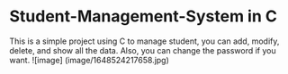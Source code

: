 # Student-Management-System in C

This is a simple project using C to manage student, you can add, modify, delete, and show all the data. Also, you can change the password if you want.
![image] (image/1648524217658.jpg)
